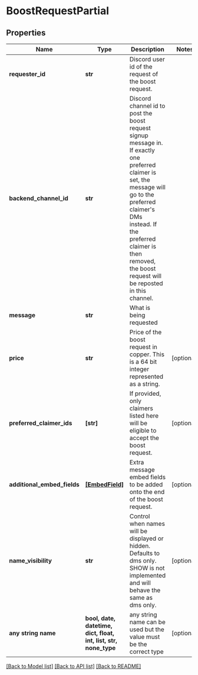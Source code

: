 # BoostRequestPartial


## Properties
Name | Type | Description | Notes
------------ | ------------- | ------------- | -------------
**requester_id** | **str** | Discord user id of the request of the boost request. | 
**backend_channel_id** | **str** | Discord channel id to post the boost request signup message in. If exactly one preferred claimer is set, the message will go to the preferred claimer&#39;s DMs instead. If the preferred claimer is then removed, the boost request will be reposted in this channel. | 
**message** | **str** | What is being requested | 
**price** | **str** | Price of the boost request in copper. This is a 64 bit integer represented as a string. | [optional] 
**preferred_claimer_ids** | **[str]** | If provided, only claimers listed here will be eligible to accept the boost request. | [optional] 
**additional_embed_fields** | [**[EmbedField]**](EmbedField.md) | Extra message embed fields to be added onto the end of the boost request. | [optional] 
**name_visibility** | **str** | Control when names will be displayed or hidden. Defaults to dms only. SHOW is not implemented and will behave the same as dms only. | [optional] 
**any string name** | **bool, date, datetime, dict, float, int, list, str, none_type** | any string name can be used but the value must be the correct type | [optional]

[[Back to Model list]](../README.md#documentation-for-models) [[Back to API list]](../README.md#documentation-for-api-endpoints) [[Back to README]](../README.md)


